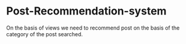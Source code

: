# Post-Recommendation-system
On the basis of views we need to recommend post on the basis of the category of the post  searched.
